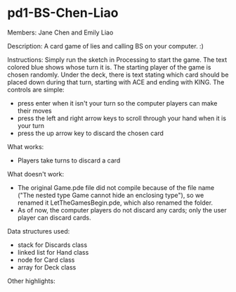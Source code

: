 pd1-BS-Chen-Liao
================

Members: Jane Chen and Emily Liao

Description:
A card game of lies and calling BS on your computer. :)

Instructions:
Simply run the sketch in Processing to start the game. The text colored blue shows whose turn it is. The starting player of the game is chosen randomly. Under the deck, there is text stating which card should be placed down during that turn, starting with ACE and ending with KING.
The controls are simple:
- press enter when it isn't your turn so the computer players can make their moves
- press the left and right arrow keys to scroll through your hand when it is your turn
- press the up arrow key to discard the chosen card


What works:
- Players take turns to discard a card



What doesn't work:
- The original Game.pde file did not compile because of the file name ("The nested type Game cannot hide an enclosing type"), so we renamed it LetTheGamesBegin.pde, which also renamed the folder.
- As of now, the computer players do not discard any cards; only the user player can discard cards.



Data structures used:
- stack for Discards class
- linked list for Hand class
- node for Card class
- array for Deck class

Other highlights: